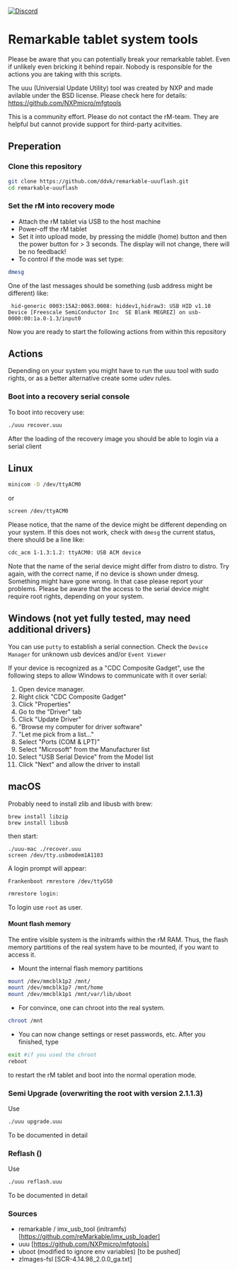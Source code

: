 
[![Discord](https://img.shields.io/discord/463752820026376202.svg?label=reMarkable&logo=discord&logoColor=ffffff&color=7389D8&labelColor=6A7EC2)](https://discord.gg/ATqQGfu)

# Remarkable tablet system tools 
Please be aware that you can potentially break your remarkable tablet. Even if unlikely even bricking it behind repair.
Nobody is responsible for the actions you are taking with this scripts.

The uuu (Universial Update Utility) tool was created by NXP and made avilable under the BSD license. 
Please check here for details:
https://github.com/NXPmicro/mfgtools

This is a community effort. Please do not contact the rM-team. They are helpful but cannot provide support for third-party acitvities. 

## Preperation
### Clone this repository
```bash
git clone https://github.com/ddvk/remarkable-uuuflash.git 
cd remarkable-uuuflash
```
### Set the rM into recovery mode
* Attach the rM tablet via USB to the host machine
* Power-off the rM tablet
* Set it into upload mode, by pressing the middle (home) button and then the power button for > 3 seconds. The display will not change, there will be no feedback! 
* To control if the mode was set type:
```bash
dmesg
```
One of the last messages should be something (usb address might be different) like:
```
 hid-generic 0003:15A2:0063.0008: hiddev1,hidraw3: USB HID v1.10 Device [Freescale SemiConductor Inc  SE Blank MEGREZ] on usb-0000:00:1a.0-1.3/input0
```
Now you are ready to start the following actions from within this repository
## Actions

Depending on your system you might have to run the uuu tool with sudo rights, or as a better alternative create some udev rules.

### Boot into a recovery serial console
To boot into recovery use:
```bash
./uuu recover.uuu 
```
After the loading of the recovery image you should be able to login via a serial client
## Linux
```bash
minicom -D /dev/ttyACM0
```
or
```bash
screen /dev/ttyACM0
```
Please notice, that the name of the device might be different depending on your system. 
If this does not work, check with `dmesg` the current status, there should be a line like:
```bash
cdc_acm 1-1.3:1.2: ttyACM0: USB ACM device
```
Note that the name of the serial device might differ from distro to distro. Try again, with the correct name, if no device is shown under dmesg. Something might have gone wrong. In that case please report your problems. Please be aware that the access to the serial device might require root rights, depending on your system. 

## Windows (not yet fully tested, may need additional drivers)
You can use `putty` to establish a serial connection. Check the `Device Manager` for unknown usb devices and/or `Event Viewer`

If your device is recognized as a "CDC Composite Gadget", use the following steps to allow Windows to communicate with it over serial:

1. Open device manager.  
2. Right click "CDC Composite Gadget"
3. Click "Properties"
4. Go to the "Driver" tab
5. Click "Update Driver"
6. "Browse my computer for driver software"
7. "Let me pick from a list..."
8. Select "Ports (COM & LPT)"
8. Select "Microsoft" from the Manufacturer list
9. Select "USB Serial Device" from the Model list
10. Click "Next" and allow the driver to install


## macOS
Probably need to install zlib and libusb with brew:
```
brew install libzip
brew install libusb
```
then start:
```
./uuu-mac ./recover.uuu
screen /dev/tty.usbmodem1A1103
```

A login prompt will appear:
```bash 
Frankenboot rmrestore /dev/ttyGS0

rmrestore login:
```
To login use `root` as user.
#### Mount flash memory
The entire visible system is the initramfs within the rM RAM. Thus, the flash memory partitions of the real system have to be mounted, if you want to access it.
* Mount the internal flash memory partitions
```bash 
mount /dev/mmcblk1p2 /mnt/
mount /dev/mmcblk1p7 /mnt/home
mount /dev/mmcblk1p1 /mnt/var/lib/uboot
```
* For convince, one can chroot into the real system.
```bash 
chroot /mnt
```
* You can now change settings or reset passwords, etc. After you finished, type 
```bash 
exit #if you used the chroot
reboot
``` 
to restart the rM tablet and boot into the normal operation mode.

### Semi Upgrade (overwriting the root with version 2.1.1.3)
Use
```bash
./uuu upgrade.uuu
```
To be documented in detail

### Reflash ()
Use
```bash
./uuu reflash.uuu
```
To be documented in detail

### Sources
- remarkable / imx_usb_tool (initramfs) [https://github.com/reMarkable/imx_usb_loader]
- uuu [https://github.com/NXPmicro/mfgtools]
- uboot (modified to ignore env variables) [to be pushed]
- zImages-fsl [SCR-4.14.98_2.0.0_ga.txt]
